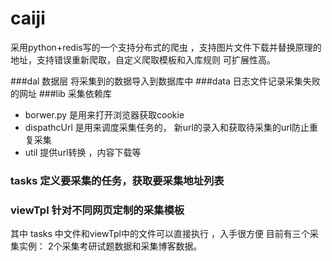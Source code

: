 # caiji
采用python+redis写的一个支持分布式的爬虫 ，支持图片文件下载并替换原理的地址，支持错误重新爬取，自定义爬取模板和入库规则 可扩展性高。

###dal   数据层 将采集到的数据导入到数据库中
###data  日志文件记录采集失败的网址
###lib   采集依赖库  
*    borwer.py 是用来打开浏览器获取cookie
*    dispathcUrl 是用来调度采集任务的， 新url的录入和获取待采集的url防止重复采集
*    util 提供url转换 ，内容下载等

### tasks   定义要采集的任务，获取要采集地址列表
### viewTpl 针对不同网页定制的采集模板

其中 tasks 中文件和viewTpl中的文件可以直接执行 ，入手很方便 
目前有三个采集实例：
2个采集考研试题数据和采集博客数据。 
